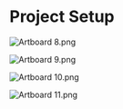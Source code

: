 # Project Setup

<p><img src="https://vertexschool.instructure.com/courses/315/files/20670/preview?verifier=yhHM2jAJ1DWPgg4TDA9zOpaFxX4PaFYrvPMU6hWl" alt="Artboard 8.png" data-api-endpoint="https://vertexschool.instructure.com/api/v1/courses/315/files/20670" data-api-returntype="File"></p>
<p><img src="https://vertexschool.instructure.com/courses/315/files/20671/preview?verifier=Jqv31qc53bJiIBtgF3MuqQjzyF7dwYwHzFusM2kP" alt="Artboard 9.png" data-api-endpoint="https://vertexschool.instructure.com/api/v1/courses/315/files/20671" data-api-returntype="File"></p>
<p><img src="https://vertexschool.instructure.com/courses/315/files/20672/preview?verifier=H2HEucIQPaSrX7Pku54xbFzdNYkvAaZVrTNOCSQb" alt="Artboard 10.png" data-api-endpoint="https://vertexschool.instructure.com/api/v1/courses/315/files/20672" data-api-returntype="File"></p>
<p><img src="https://vertexschool.instructure.com/courses/315/files/20673/preview?verifier=EbfsHkGRcVdp5ckxgrt6nucctKrqjbhR1knEnxwc" alt="Artboard 11.png" data-api-endpoint="https://vertexschool.instructure.com/api/v1/courses/315/files/20673" data-api-returntype="File"></p>